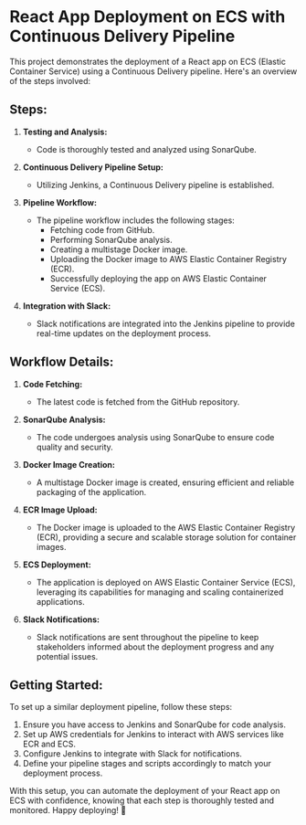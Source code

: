 # React App Deployment on ECS with Continuous Delivery Pipeline

This project demonstrates the deployment of a React app on ECS (Elastic Container Service) using a Continuous Delivery pipeline. Here's an overview of the steps involved:

## Steps:

1. **Testing and Analysis:**

   - Code is thoroughly tested and analyzed using SonarQube.

2. **Continuous Delivery Pipeline Setup:**

   - Utilizing Jenkins, a Continuous Delivery pipeline is established.

3. **Pipeline Workflow:**

   - The pipeline workflow includes the following stages:
     - Fetching code from GitHub.
     - Performing SonarQube analysis.
     - Creating a multistage Docker image.
     - Uploading the Docker image to AWS Elastic Container Registry (ECR).
     - Successfully deploying the app on AWS Elastic Container Service (ECS).

4. **Integration with Slack:**
   - Slack notifications are integrated into the Jenkins pipeline to provide real-time updates on the deployment process.

## Workflow Details:

1. **Code Fetching:**

   - The latest code is fetched from the GitHub repository.

2. **SonarQube Analysis:**

   - The code undergoes analysis using SonarQube to ensure code quality and security.

3. **Docker Image Creation:**

   - A multistage Docker image is created, ensuring efficient and reliable packaging of the application.

4. **ECR Image Upload:**

   - The Docker image is uploaded to the AWS Elastic Container Registry (ECR), providing a secure and scalable storage solution for container images.

5. **ECS Deployment:**

   - The application is deployed on AWS Elastic Container Service (ECS), leveraging its capabilities for managing and scaling containerized applications.

6. **Slack Notifications:**
   - Slack notifications are sent throughout the pipeline to keep stakeholders informed about the deployment progress and any potential issues.

## Getting Started:

To set up a similar deployment pipeline, follow these steps:

1. Ensure you have access to Jenkins and SonarQube for code analysis.
2. Set up AWS credentials for Jenkins to interact with AWS services like ECR and ECS.
3. Configure Jenkins to integrate with Slack for notifications.
4. Define your pipeline stages and scripts accordingly to match your deployment process.

With this setup, you can automate the deployment of your React app on ECS with confidence, knowing that each step is thoroughly tested and monitored. Happy deploying! 🚀
